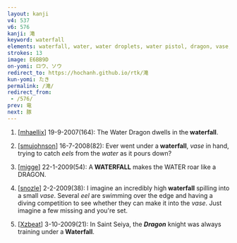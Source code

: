 ```yaml
---
layout: kanji
v4: 537
v6: 576
kanji: 滝
keyword: waterfall
elements: waterfall, water, water droplets, water pistol, dragon, vase, stand up, eel, sun, day
strokes: 13
image: E6BB9D
on-yomi: ロウ、ソウ
redirect_to: https://hochanh.github.io/rtk/滝
kun-yomi: たき
permalink: /滝/
redirect_from:
 - /576/
prev: 竜
next: 豚
---
```


1) [<a href="http://kanji.koohii.com/profile/mhaellix">mhaellix</a>] 19-9-2007(164): The Water Dragon dwells in the<strong> waterfall</strong>.

2) [<a href="http://kanji.koohii.com/profile/smujohnson">smujohnson</a>] 16-7-2008(82): Ever went under a<strong> waterfall</strong>, <em>vase</em> in hand, trying to catch <em>eels</em> from the <em>water</em> as it pours down?

3) [<a href="http://kanji.koohii.com/profile/migge">migge</a>] 22-1-2009(54): A<strong> WATERFALL</strong> makes the WATER roar like a DRAGON.

4) [<a href="http://kanji.koohii.com/profile/snozle">snozle</a>] 2-2-2009(38): I imagine an incredibly high<strong> waterfall</strong> spilling into a small <em>vase</em>. Several <em>eel</em> are swimming over the edge and having a diving competition to see whether they can make it into the <em>vase</em>. Just imagine a few missing and you&#039;re set.

5) [<a href="http://kanji.koohii.com/profile/Xzbeat">Xzbeat</a>] 3-10-2009(21): In Saint Seiya, the <em><strong>Dragon</strong></em> knight was always training under a<strong> Waterfall</strong>.

